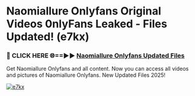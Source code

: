 # Naomiallure Onlyfans Original Videos 0nlyFans Leaked - Files Updated! (e7kx)

<h3>🔴 CLICK HERE 🌐==►► <a href="https://tinyurl.com/ehrbuxhb" rel="nofollow">Naomiallure Onlyfans Updated Files</a></h3>

Get Naomiallure Onlyfans and all content. Now you can access all videos and pictures of Naomiallure Onlyfans. New Updated Files 2025!

[![e7kx](https://i.imgur.com/lVYEuWS.gif)](https://tinyurl.com/ehrbuxhb)
